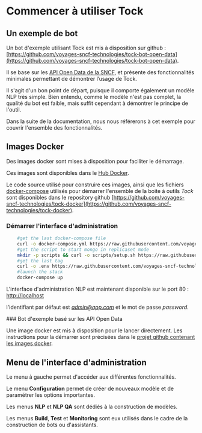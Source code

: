 # Commencer à utiliser Tock

## Un exemple de bot

Un bot d'exemple utilisant Tock est mis à disposition sur github : [https://github.com/voyages-sncf-technologies/tock-bot-open-data](https://github.com/voyages-sncf-technologies/tock-bot-open-data).
 
Il se base sur les [API Open Data de la SNCF](https://data.sncf.com/), et présente des fonctionnalités minimales permettant de démontrer l’usage de Tock. 

Il s'agit d'un bon point de départ, puisque il comporte également un modèle NLP très simple.
Bien entendu, comme le modèle n'est pas complet, la qualité du bot est faible, mais suffit cependant à démontrer le principe de l'outil.

Dans la suite de la documentation, nous nous référerons à cet exemple pour couvrir l'ensemble des fonctionnalités. 

## Images Docker

Des images docker sont mises à disposition pour faciliter le démarrage.

Ces images sont disponibles dans le [Hub Docker](https://hub.docker.com/r/tock/).

Le code source utilisé pour construire ces images, ainsi que les fichiers [docker-compose](https://docs.docker.com/compose/) 
utilisés pour démarrer l'ensemble de la boite à outils *Tock* sont disponibles dans le repository github [https://github.com/voyages-sncf-technologies/tock-docker](https://github.com/voyages-sncf-technologies/tock-docker).

### Démarrer l'interface d'administration

```sh 
    #get the last docker-compose file
    curl -o docker-compose.yml https://raw.githubusercontent.com/voyages-sncf-technologies/tock-docker/master/docker-compose.yml
    #get the script to start mongo in replicaset mode
    mkdir -p scripts && curl -o scripts/setup.sh https://raw.githubusercontent.com/voyages-sncf-technologies/tock-docker/master/scripts/setup.sh && chmod +x scripts/setup.sh
    #get the last tag
    curl -o .env https://raw.githubusercontent.com/voyages-sncf-technologies/tock-docker/master/.env
    #launch the stack
    docker-compose up
``` 

L'interface d'administration NLP est maintenant disponible sur le port 80 : [http://localhost](http://localhost)

l'identifiant par défaut est *admin@app.com* et le mot de passe *password*.

### Bot d'exemple basé sur les API Open Data

Une image docker est mis à disposition pour le lancer directement.
Les instructions pour la démarrer sont précisées dans le [projet github contenant les images docker](https://github.com/voyages-sncf-technologies/tock-docker#user-content-run-the-open-data-bot-example).

## Menu de l'interface d'administration

Le menu à gauche permet d'accéder aux différentes fonctionnalités.

Le menu **Configuration** permet de créer de nouveaux modèle et de paramétrer les options importantes.

Les menus **NLP** et **NLP QA** sont dédiés à la construction de modèles.

Les menus **Build**, **Test** et **Monitoring** sont eux utilisés dans le cadre de la construction de bots ou d'assistants.

